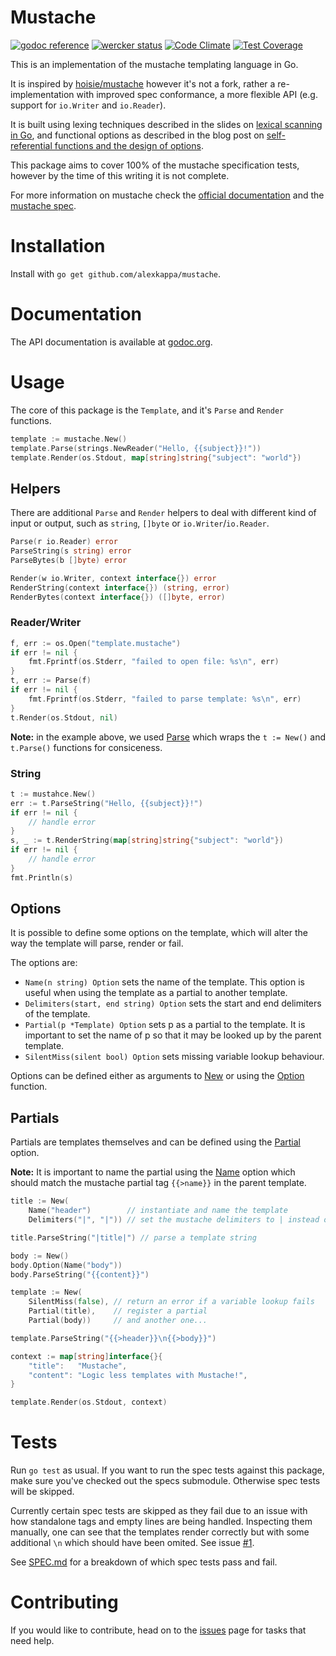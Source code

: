# Mustache

[![godoc reference](https://godoc.org/github.com/alexkappa/mustache?status.svg)](https://godoc.org/github.com/alexkappa/mustache)
[![wercker status](https://app.wercker.com/status/37361276190f155a06df0c3f3e37a870/s/master "wercker status")](https://app.wercker.com/project/byKey/37361276190f155a06df0c3f3e37a870)
[![Code Climate](https://codeclimate.com/github/alexkappa/mustache/badges/gpa.svg)](https://codeclimate.com/github/alexkappa/mustache)
[![Test Coverage](https://api.codeclimate.com/v1/badges/6cd9f358f3e851036c22/test_coverage)](https://codeclimate.com/github/alexkappa/mustache/test_coverage)

This is an implementation of the mustache templating language in Go.

It is inspired by [hoisie/mustache](https://github.com/hoisie/mustache) however it's not a fork, rather a re-implementation with improved spec conformance, a more flexible API (e.g. support for `io.Writer` and `io.Reader`).

It is built using lexing techniques described in the slides on [lexical scanning in Go](https://talks.golang.org/2011/lex.slide), and functional options as described in the blog post on [self-referential functions and the design of options](http://commandcenter.blogspot.nl/2014/01/self-referential-functions-and-design.html).

This package aims to cover 100% of the mustache specification tests, however by the time of this writing it is not complete.

For more information on mustache check the [official documentation](http://mustache.github.io/) and the [mustache spec](http://github.com/mustache/spec).

# Installation

Install with `go get github.com/alexkappa/mustache`.

# Documentation

The API documentation is available at [godoc.org](http://godoc.org/github.com/alexkappa/mustache).

# Usage

The core of this package is the `Template`, and it's `Parse` and `Render` functions.

```Go
template := mustache.New()
template.Parse(strings.NewReader("Hello, {{subject}}!"))
template.Render(os.Stdout, map[string]string{"subject": "world"})
```
## Helpers

There are additional `Parse` and `Render` helpers to deal with different kind of input or output, such as `string`, `[]byte` or `io.Writer`/`io.Reader`.

```Go
Parse(r io.Reader) error
ParseString(s string) error
ParseBytes(b []byte) error
```

```Go
Render(w io.Writer, context interface{}) error
RenderString(context interface{}) (string, error)
RenderBytes(context interface{}) ([]byte, error)
```

### Reader/Writer

```Go
f, err := os.Open("template.mustache")
if err != nil {
    fmt.Fprintf(os.Stderr, "failed to open file: %s\n", err)
}
t, err := Parse(f)
if err != nil {
    fmt.Fprintf(os.Stderr, "failed to parse template: %s\n", err)
}
t.Render(os.Stdout, nil)
```

**Note:** in the example above, we used [Parse](http://godoc.org/github.com/alexkappa/mustache#Parse) which wraps the `t := New()` and `t.Parse()` functions for consiceness.

### String

```Go
t := mustahce.New()
err := t.ParseString("Hello, {{subject}}!")
if err != nil {
    // handle error
}
s, _ := t.RenderString(map[string]string{"subject": "world"})
if err != nil {
    // handle error
}
fmt.Println(s)
```

## Options

It is possible to define some options on the template, which will alter the way the template will parse, render or fail.

The options are:

- `Name(n string) Option` sets the name of the template. This option is useful when using the template as a partial to another template.
- `Delimiters(start, end string) Option` sets the start and end delimiters of the template.
- `Partial(p *Template) Option` sets p as a partial to the template. It is important to set the name of p so that it may be looked up by the parent template.
- `SilentMiss(silent bool) Option` sets missing variable lookup behaviour.

Options can be defined either as arguments to [New](http://godoc.org/github.com/alexkappa/mustache#New) or using the [Option](http://godoc.org/github.com/alexkappa/mustache#Template.Option) function.

## Partials

Partials are templates themselves and can be defined using the [Partial](http://godoc.org/github.com/alexkappa/mustache#Partial) option.

**Note:** It is important to name the partial using the [Name](http://godoc.org/github.com/alexkappa/mustache#Name) option which should match the mustache partial tag `{{>name}}` in the parent template.

```Go
title := New(
    Name("header")        // instantiate and name the template
    Delimiters("|", "|")) // set the mustache delimiters to | instead of {{

title.ParseString("|title|") // parse a template string

body := New()
body.Option(Name("body"))
body.ParseString("{{content}}")

template := New(
    SilentMiss(false), // return an error if a variable lookup fails
    Partial(title),    // register a partial
    Partial(body))     // and another one...

template.ParseString("{{>header}}\n{{>body}}")

context := map[string]interface{}{
    "title":   "Mustache",
    "content": "Logic less templates with Mustache!",
}

template.Render(os.Stdout, context)
```

# Tests

Run `go test` as usual. If you want to run the spec tests against this package, make sure you've checked out the specs submodule. Otherwise spec tests will be skipped.

Currently certain spec tests are skipped as they fail due to an issue with how standalone tags and empty lines are being handled. Inspecting them manually, one can see that the templates render correctly but with some additional `\n` which should have been omited. See issue [#1](http://github.com/alexkappa/mustache/issues/1).

See [SPEC.md](https://github.com/alexkappa/mustache/blob/master/SPEC.md) for a breakdown of which spec tests pass and fail.

# Contributing

If you would like to contribute, head on to the [issues](https://github.com/alexkappa/mustache/issues) page for tasks that need help.
